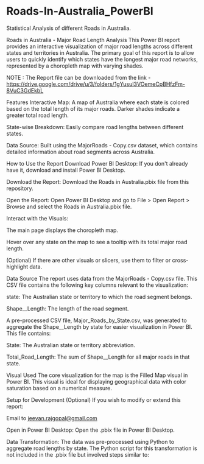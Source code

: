 # Roads-In-Australia_PowerBI
Statistical Analysis of different Roads in Australia.

Roads in Australia - Major Road Length Analysis
This Power BI report provides an interactive visualization of major road lengths across different states and territories in Australia. The primary goal of this report is to allow users to quickly identify which states have the longest major road networks, represented by a choropleth map with varying shades.

NOTE : The Report file can be downloaded from the link - https://drive.google.com/drive/u/3/folders/1gYusuI3VOemeCpBHfzFm-8VuC3GdEkbL

Features
Interactive Map: A map of Australia where each state is colored based on the total length of its major roads. Darker shades indicate a greater total road length.

State-wise Breakdown: Easily compare road lengths between different states.

Data Source: Built using the MajorRoads - Copy.csv dataset, which contains detailed information about road segments across Australia.

How to Use the Report
Download Power BI Desktop: If you don't already have it, download and install Power BI Desktop.

Download the Report: Download the Roads in Australia.pbix file from this repository.

Open the Report: Open Power BI Desktop and go to File > Open Report > Browse and select the Roads in Australia.pbix file.

Interact with the Visuals:

The main page displays the choropleth map.

Hover over any state on the map to see a tooltip with its total major road length.

(Optional) If there are other visuals or slicers, use them to filter or cross-highlight data.

Data Source
The report uses data from the MajorRoads - Copy.csv file. This CSV file contains the following key columns relevant to the visualization:

state: The Australian state or territory to which the road segment belongs.

Shape__Length: The length of the road segment.

A pre-processed CSV file, Major_Roads_by_State.csv, was generated to aggregate the Shape__Length by state for easier visualization in Power BI. This file contains:

State: The Australian state or territory abbreviation.

Total_Road_Length: The sum of Shape__Length for all major roads in that state.

Visual Used
The core visualization for the map is the Filled Map visual in Power BI. This visual is ideal for displaying geographical data with color saturation based on a numerical measure.

Setup for Development (Optional)
If you wish to modify or extend this report:

Email to jeevan.rajgopal@gmail.com

Open in Power BI Desktop: Open the .pbix file in Power BI Desktop.

Data Transformation: The data was pre-processed using Python to aggregate road lengths by state. The Python script for this transformation is not included in the .pbix file but involved steps similar to:





